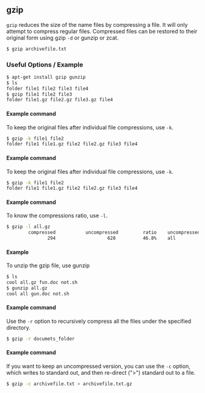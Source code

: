 ---
---
gzip
-------

`gzip` reduces the size of the name files by compressing a file. It will only attempt to compress regular files. Compressed files can be restored to their original form using gzip `-d` or gunzip or zcat.

~~~ bash
$ gzip archivefile.txt
~~~

<!--more-->

### Useful Options / Example

~~~ bash
$ apt-get install gzip gunzip
$ ls
folder file1 file2 file3 file4
$ gzip file1 file2 file3
folder file1.gz file2.gz file3.gz file4
~~~

#### Example command

To keep the original files after individual file compressions, use `-k`.

~~~ bash
$ gzip -k file1 file2
folder file1 file1.gz file2 file2.gz file3 file4
~~~

#### Example command

To keep the original files after individual file compressions, use `-k`.

~~~ bash
$ gzip -k file1 file2
folder file1 file1.gz file2 file2.gz file3 file4
~~~

#### Example command

To know the compressions ratio, use `-l`.

~~~ bash 
$ gzip -l all.gz
	    compressed           uncompressed         ratio    uncompressed_name
	           294                   628          46.8%    all
~~~

#### Example

To unzip the gzip file, use gunzip

~~~ bash 
$ ls
cool all.gz fun.doc not.sh
$ gunzip all.gz
cool all gun.doc not.sh
~~~

#### Example command

Use the `-r` option to recursively compress all the files under the specified directory.

~~~ bash
$ gzip -r documets_folder
~~~

#### Example command

If you want to keep an uncompressed version, you can use the `-c` option, which writes to standard out, and then re-direct (">") standard out to a file. 

~~~ bash
$ gzip -c archivefile.txt > archivefile.txt.gz
~~~

